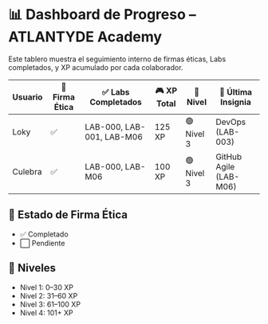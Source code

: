 # 📊 Dashboard de Progreso – ATLANTYDE Academy

Este tablero muestra el seguimiento interno de firmas éticas, Labs completados, y XP acumulado por cada colaborador.

| Usuario   | 🧾 Firma Ética | ✅ Labs Completados         | 🎮 XP Total | 🧠 Nivel | 🏅 Última Insignia        |
|-----------|----------------|-----------------------------|-------------|---------|---------------------------|
| Loky      | ✅              | LAB-000, LAB-001, LAB-M06   | 125 XP      | 🟢 Nivel 3 | DevOps (LAB-003)          |
| Culebra   | ✅              | LAB-000, LAB-M06            | 100 XP      | 🟢 Nivel 3 | GitHub Agile (LAB-M06)    |

## 🧾 Estado de Firma Ética

- ✅ Completado
- ⬜ Pendiente

## 🎯 Niveles

- Nivel 1: 0–30 XP
- Nivel 2: 31–60 XP
- Nivel 3: 61–100 XP
- Nivel 4: 101+ XP

